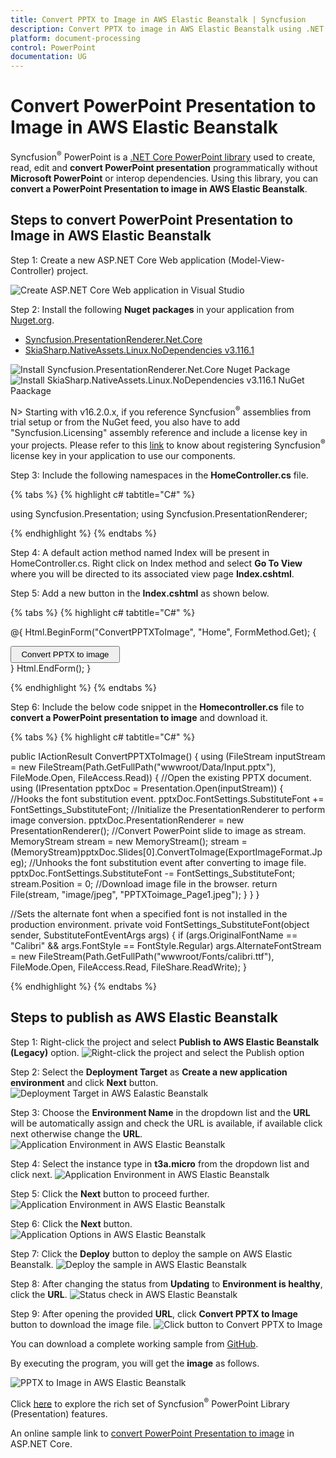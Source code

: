 ```yaml
---
title: Convert PPTX to Image in AWS Elastic Beanstalk | Syncfusion
description: Convert PPTX to image in AWS Elastic Beanstalk using .NET Core PowerPoint library (Presentation) without Microsoft PowerPoint or interop dependencies.
platform: document-processing
control: PowerPoint
documentation: UG
---
```


# Convert PowerPoint Presentation to Image in AWS Elastic Beanstalk

Syncfusion<sup>&reg;</sup> PowerPoint is a [.NET Core PowerPoint library](https://www.syncfusion.com/document-processing/powerpoint-framework/net-core) used to create, read, edit and **convert PowerPoint presentation** programmatically without **Microsoft PowerPoint** or interop dependencies. Using this library, you can **convert a PowerPoint Presentation to image in AWS Elastic Beanstalk**.

## Steps to convert PowerPoint Presentation to Image in AWS Elastic Beanstalk

Step 1: Create a new ASP.NET Core Web application (Model-View-Controller) project.

![Create ASP.NET Core Web application in Visual Studio](Azure-Images/App-Service-Linux/Create-PowerPoint-Presentation-to-PDF.png)

Step 2: Install the following **Nuget packages** in your application from [Nuget.org](https://www.nuget.org/).

* [Syncfusion.PresentationRenderer.Net.Core](https://www.nuget.org/packages/Syncfusion.PresentationRenderer.Net.Core)
* [SkiaSharp.NativeAssets.Linux.NoDependencies v3.116.1](https://www.nuget.org/packages/SkiaSharp.NativeAssets.Linux.NoDependencies/3.116.1)

![Install Syncfusion.PresentationRenderer.Net.Core Nuget Package](Azure-Images/App-Service-Linux/Nuget_Package_PowerPoint_Presentation_to_PDF.png)
![Install SkiaSharp.NativeAssets.Linux.NoDependencies v3.116.1 NuGet Paackage](AWS_images/Elastic_Beanstalk_Images/Nuget-Package-PPTXtoPDF.png)

N> Starting with v16.2.0.x, if you reference Syncfusion<sup>&reg;</sup> assemblies from trial setup or from the NuGet feed, you also have to add "Syncfusion.Licensing" assembly reference and include a license key in your projects. Please refer to this [link](https://help.syncfusion.com/common/essential-studio/licensing/overview) to know about registering Syncfusion<sup>&reg;</sup> license key in your application to use our components.

Step 3: Include the following namespaces in the **HomeController.cs** file.

{% tabs %}
{% highlight c# tabtitle="C#" %}

using Syncfusion.Presentation;
using Syncfusion.PresentationRenderer;

{% endhighlight %}
{% endtabs %}

Step 4: A default action method named Index will be present in HomeController.cs. Right click on Index method and select **Go To View** where you will be directed to its associated view page **Index.cshtml**.

Step 5: Add a new button in the **Index.cshtml** as shown below.

{% tabs %}
{% highlight c# tabtitle="C#" %}

@{
    Html.BeginForm("ConvertPPTXToImage", "Home", FormMethod.Get);
    {
        <div>
            <input type="submit" value="Convert PPTX to image" style="width:175px;height:27px" />
        </div>
    }
    Html.EndForm();
}

{% endhighlight %}
{% endtabs %}

Step 6: Include the below code snippet in the **Homecontroller.cs** file to **convert a PowerPoint presentation to image** and download it.

{% tabs %}
{% highlight c# tabtitle="C#" %}

 public IActionResult ConvertPPTXToImage()
 {
     using (FileStream inputStream = new FileStream(Path.GetFullPath("wwwroot/Data/Input.pptx"), FileMode.Open, FileAccess.Read))
     {
         //Open the existing PPTX document.
         using (IPresentation pptxDoc = Presentation.Open(inputStream))
         {                   
             //Hooks the font substitution event.
             pptxDoc.FontSettings.SubstituteFont += FontSettings_SubstituteFont;
             //Initialize the PresentationRenderer to perform image conversion.
             pptxDoc.PresentationRenderer = new PresentationRenderer();
             //Convert PowerPoint slide to image as stream.
             MemoryStream stream = new MemoryStream();
             stream = (MemoryStream)pptxDoc.Slides[0].ConvertToImage(ExportImageFormat.Jpeg);
             //Unhooks the font substitution event after converting to image file.
             pptxDoc.FontSettings.SubstituteFont -= FontSettings_SubstituteFont;
             stream.Position = 0;
             //Download image file in the browser.
             return File(stream, "image/jpeg", "PPTXToimage_Page1.jpeg");
         }
     }
 }

 //Sets the alternate font when a specified font is not installed in the production environment.
 private void FontSettings_SubstituteFont(object sender, SubstituteFontEventArgs args)
 {
     if (args.OriginalFontName == "Calibri" && args.FontStyle == FontStyle.Regular)
         args.AlternateFontStream = new FileStream(Path.GetFullPath("wwwroot/Fonts/calibri.ttf"), FileMode.Open, FileAccess.Read, FileShare.ReadWrite);
 }

{% endhighlight %}
{% endtabs %}

## Steps to publish as AWS Elastic Beanstalk

Step 1: Right-click the project and select **Publish to AWS Elastic Beanstalk (Legacy)** option.
![Right-click the project and select the Publish option](AWS_Images/Elastic_Beanstalk_Images/Publish-Create-PowerPoint.png)

Step 2: Select the **Deployment Target** as **Create a new application environment** and click **Next** button.
![Deployment Target in AWS Ealastic Beanstalk](AWS_Images/Elastic_Beanstalk_Images/Deployment-Target-Create-PowerPoint.png)

Step 3: Choose the **Environment Name** in the dropdown list and the **URL** will be automatically assign and check the URL is available, if available click next otherwise change the **URL**. 
![Application Environment in AWS Elastic Beanstalk](AWS_Images/Elastic_Beanstalk_Images/Environment-PPTXtoImage.png)

Step 4: Select the instance type in **t3a.micro** from the dropdown list and click next.
![Application Environment in AWS Elastic Beanstalk](AWS_Images/Elastic_Beanstalk_Images/Launch-Configuration-Create-PowerPoint.png)

Step 5: Click the **Next** button to proceed further.
![Application Environment in AWS Elastic Beanstalk](AWS_Images/Elastic_Beanstalk_Images/Permissions-Create-PowerPoint.png)

Step 6: Click the **Next** button.
![Application Options in AWS Elastic Beanstalk](AWS_Images/Elastic_Beanstalk_Images/Application-Options-Create-PowerPoint.png)

Step 7: Click the **Deploy** button to deploy the sample on AWS Elastic Beanstalk.
![Deploy the sample in AWS Elastic Beanstalk](AWS_Images/Elastic_Beanstalk_Images/Review-Create-PowerPoint.png)

Step 8: After changing the status from **Updating** to **Environment is healthy**, click the **URL**.
![Status check in AWS Elastic Beanstalk](AWS_Images/Elastic_Beanstalk_Images/Status-Check-PPTXtoPDF.png)

Step 9: After opening the provided **URL**, click **Convert PPTX to Image** button to download the image file.
![Click button to Convert PPTX to Image](AWS_Images/Elastic_Beanstalk_Images/Browser-PPTXtoImage.png)

You can download a complete working sample from [GitHub](https://github.com/SyncfusionExamples/PowerPoint-Examples/tree/master/PPTX-to-Image-conversion/Convert-PowerPoint-presentation-to-Image/AWS/AWS_Elastic_Beanstalk).

By executing the program, you will get the **image** as follows.

![PPTX to Image in AWS Elastic Beanstalk](PPTXtoPDF_images/Output_PowerPoint_Presentation_to-Image.png)

Click [here](https://www.syncfusion.com/document-processing/powerpoint-framework/net) to explore the rich set of Syncfusion<sup>&reg;</sup> PowerPoint Library (Presentation) features. 

An online sample link to [convert PowerPoint Presentation to image](https://document.syncfusion.com/demos/powerpoint/pptxtoimage#/tailwind) in ASP.NET Core. 
